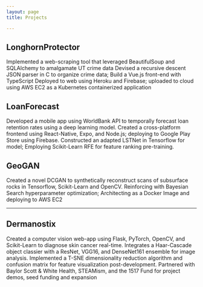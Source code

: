 ```yaml
---
layout: page
title: Projects

---
```

LonghornProtector                      
---							
Implemented a web-scraping tool that leveraged BeautifulSoup and SQLAlchemy to amalgamate UT crime data
Devised a recursive descent JSON parser in C to organize crime data;  Build a Vue.js front-end with TypeScript
Deployed to web using Heroku and Firebase; uploaded to cloud using AWS EC2 as a Kubernetes containerized application

LoanForecast										        
---
Developed a mobile app using WorldBank API to temporally forecast loan retention rates using a deep learning model.
Created a cross-platform frontend using React-Native, Expo, and Node.js; deploying to Google Play Store using Firebase.
Constructed an adapted LSTNet in Tensorflow for model; Employing Scikit-Learn RFE for feature ranking pre-training.

GeoGAN
---
Created a novel DCGAN to synthetically reconstruct scans of subsurface rocks in Tensorflow, Scikit-Learn and OpenCV. Reinforcing with Bayesian Search hyperparameter optimization; Architecting as a Docker Image and deploying to AWS EC2

---
Dermanostix
---
Created a computer vision web-app using Flask, PyTorch, OpenCV, and Scikit-Learn to diagnose skin cancer real-time. Integrates a Haar-Cascade object classier with a ResNet, VGG16, and DenseNet161 ensemble for image analysis. Implemented a T-SNE dimensionality reduction algorithm and confusion matrix for feature visualization post-development. Partnered with Baylor Scott & White Health, STEAMism, and the 1517 Fund for project demos, seed funding and expansion


